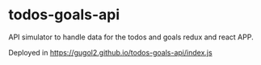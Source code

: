 # todos-goals-api
API simulator to handle data for the todos and goals redux and react APP.

Deployed in https://gugol2.github.io/todos-goals-api/index.js
